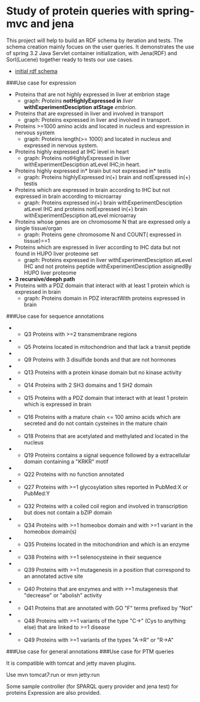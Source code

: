 Study of protein queries with spring-mvc and jena 
=================================================

This project will help to build an RDF schema by iteration and tests. The schema creation mainly focues on the user queries. 
It demonstrates the use of spring 3.2 Java Servlet container initialization, with Jena(RDF) and Sorl(Lucene) together ready to tests our use cases.

* [initial rdf schema](tree/master/src/main/resources/owl)

###Use case for expression
* Proteins that are not highly expressed in liver at embrion stage
    * graph: *Proteins* **notHighlyExpressed**   **in** *liver* **withExperimentDesciption** **atStage** *embrion*.
* Proteins that are expressed in liver and involved in transport
   * graph: Proteins expressed in liver and involved in transport. 
* Proteins >=1000 amino acids and located in nucleus and expression in nervous system
   * graph: Proteins length(>= 1000) and located in nucleus and expressed in nervous system.  
* Proteins highly expressed at IHC level in heart
   * graph: Proteins notHighlyExpressed in liver withExperimentDesciption atLevel IHC;in heart.
* Proteins highly expressed in* brain but not expressed in* testis
   * graph: Proteins highlyExpressed in(+) brain and notExpressed in(+) testis
* Proteins which are expressed in brain according to IHC but not expressed in brain according to microarray
   * graph: Proteins expressed in(+) brain withExperimentDesciption atLevel IHC and 
	proteins notExpressed in(+) brain withExperimentDesciption atLevel microarray
* Proteins whose genes are on chromosome N that are expressed only a single tissue/organ
   * graph: Proteins gene chromosome N and COUNT( expressed in tissue)==1 
* Proteins which are expressed in liver according to IHC data but not found in HUPO liver proteome set
   * graph: Proteins expressed in liver withExperimentDesciption atLevel IHC and not 
	proteins peptide withExperimentDesciption assignedBy HUPO liver proteome  
* **3 recursive/deeph path**
* Proteins with a PDZ domain that interact with at least 1 protein which is expressed in brain
   * graph: Proteins domain in PDZ interactWith proteins expressed in brain

###Use case for sequence annotations
 * - Q3	Proteins with >=2 transmembrane regions 
 * - Q5	Proteins located in mitochondrion and that lack a transit peptide
 * - Q9	Proteins with 3 disulfide bonds and that are not hormones 
 * - Q13 Proteins with a protein kinase domain but no kinase activity 
 * - Q14 Proteins with 2 SH3 domains and 1 SH2 domain 
 * - Q15 Proteins with a PDZ domain that interact with at least 1 protein which is expressed in brain 
 * - Q16 Proteins with a mature chain <= 100 amino acids which are secreted and do not contain cysteines in the mature chain 
 * - Q18 Proteins that are acetylated and methylated and located in the nucleus 
 * - Q19 Proteins contains a signal sequence followed by a extracellular domain containing a "KRKR" motif 
 * * Q22 Proteins with no function annotated
 * * Q27 Proteins with >=1 glycosylation sites reported in PubMed:X or PubMed:Y
 * - Q32 Proteins with a coiled coil region and involved in transcription but does not contain a bZIP domain
 * - Q34 Proteins with >=1 homeobox domain and with >=1 variant in the homeobox domain(s)
 * - Q35 Proteins located in the mitochondrion and which is an enzyme
 * - Q38 Proteins with >=1 selenocysteine in their sequence
 * - Q39 Proteins with >=1 mutagenesis in a position that correspond to an annotated active site
 * - Q40 Proteins that are enzymes and with >=1 mutagenesis that "decrease" or "abolish" activity
 * - Q41 Proteins that are annotated with GO "F" terms prefixed by "Not"
 * - Q48 Proteins with >=1 variants of the type "C->" (Cys to anything else) that are linked to >=1 disease
 * - Q49 Proteins with >=1 variants of the types "A->R" or "R->A"

###Use case for general annotations
###Use case for PTM queries


It is compatible with tomcat and jetty maven plugins.

Use
    mvn tomcat7:run
or
    mvn jetty:run

Some sample controller (for SPARQL query provider and jena test) for proteins Expression are also provided.

